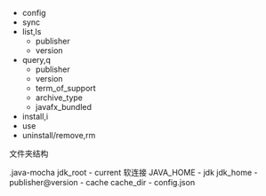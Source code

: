 - config
- sync
- list,ls
    - publisher
    - version
- query,q
    - publisher
    - version
    - term_of_support
    - archive_type
    - javafx_bundled
- install,i
- use
- uninstall/remove,rm



文件夹结构

.java-mocha jdk_root
    - current 软连接 JAVA_HOME
    - jdk jdk_home
        - publisher@version
    - cache cache_dir
    - config.json